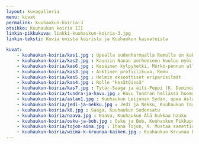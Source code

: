 ```yaml
---
layout: kuvagalleria
menu: kuvat
permalink: kuuhaukun-koiria-3
otsikko: Kuuhaukun koiria III
linkin-pikkukuva: linkki-kuuhaukun-koiria-3.jpg
linkin-teksti: Kuvia omista koirista ja Kuuhaukun kasvateista

kuvat:
    - kuuhaukun-koiria/kas1.jpg : Upealla sudenharmaalla Remulla on kaksi pentuetta Kuuhaukulla
    - kuuhaukun-koiria/kas2.jpg : Kauniin Nanan perheeseen kuuluu myös 4 vuotta nuorempi Saana
    - kuuhaukun-koiria/kas6.jpg : Kesäinen kylpyhetki, Mörkö-pennun allas alkaa käydä pieneksi
    - kuuhaukun-koiria/kas3.jpg : Arktinen profiilikuva, Remu
    - kuuhaukun-koiria/kas5.jpg : Helmin eksoottiset eriparisilmät
    - kuuhaukun-koiria/kas4.jpg : Rolle "kesätöissä"
    - kuuhaukun-koiria/kas7.jpg : Tytär-Saaga ja äiti-Peppi (K. Dominoa Lumella) keskittyvät yhdessä makupalaan
    - kuuhaukun-koiria/tundra-ja-havu.jpg : Havu Tundran hellässä huomassa (tsuktsi-huskeja)
    - kuuhaukun-koiria/aslan1.jpg : Kuuhaukun Leijonan Sydän, upea Aslan
    - kuuhaukun-koiria/jedi-ja-nekku.jpg : Jedi ja Nekku, Kuuhaukun Tarumainen Thor ja Karkki tai kuje 
    - kuuhaukun-koiria/k6.jpg : Saaga, Kuuhaukun Sudensatu
    - kuuhaukun-koiria/naava.jpg : Naava, Kuuhaukun Älä hukkaa hauku
    - kuuhaukun-koiria/osku-ja-bob.jpg : Osku ja Bob, Kuuhaukun Pikkuprinssi ja Menolippu Siperiaan (50% husky, 50% tsuktsi)
    - kuuhaukun-koiria/tojon-aina.jpg : Ihana Tojon, K. Mustaa samettia, seurustelee Aina-aasin kanssa
    - kuuhaukun-koiria/wiima-k-kruunaa-kaiken.jpg : Kuuhaukun Kruunaa kaiken, Wiima
---
```

